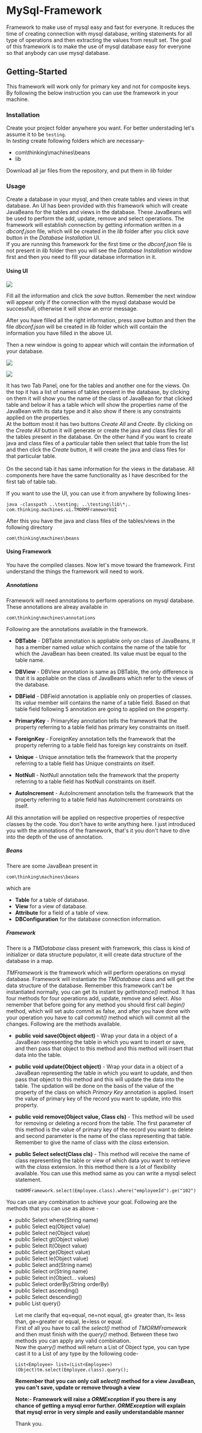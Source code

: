 # MySql-Framework
Framework to make use of mysql easy and fast for everyone. It reduces the time of creating connection with mysql database, writing statements for all type of operations and then extracting the values from result set. The goal of this framework is to make the use of mysql database easy for everyone so that anybody can use mysql database.

## Getting-Started    
This framework will work only for primary key and not for composite keys.   
By following the below instruction you can use the framework in your machine. 

### Installation    
Create your project folder anywhere you want. For better understading let's assume it to be `testing`.     
In *testing* create following folders which are necessary-
* com\thinking\machines\beans
* lib   

Download all jar files from the repository, and put them in *lib* folder    


### Usage    

Create a database in your mysql, and then create tables and views in that database. An UI has been provided with this framework which will create JavaBeans for the tables and views in the database. These JavaBeans will be used to perform the add, update, remove and select operations. The framework will establish connection by getting information written in a *dbconf.json* file, which will be created in the *lib* folder after you click *save* button in the *Database Installation* UI.    
If you are running this framework for the first time or the *dbconf.json* file is not present in *lib* folder then you will see the *Database Installation* window first and then you need to fill your database information in it.    

#### Using UI

![](images/Database%20Installation.png)   

Fill all the information and click the *save* button. Remember the next window will appear only if the connection with the mysql database would be successfull, otherwise it will show an error message.    

After you have filled all the right information, press *save* button and then the file *dbconf.json* will be created in *lib* folder which will contain the information you have filled in the above UI.    

Then a new window is going to appear which will contain the information of your database.    

![](images/Database%20Information%20Table.png)    

![](images/Database%20Information%20View.png)

It has two Tab Panel, one for the tables and another one for the views. On the top it has a list of names of tables present in the database, by clicking on them it will show you the name of the class of JavaBean for that clicked table and below it has a table which will show the properties name of the JavaBean with its data type and it also show if there is any constraints applied on the properties.    
At the bottom most it has two buttons *Create All* and *Create*. By clicking on the *Create All* button it will generate or create the java and class files for all the tables present in the database. On the other hand if you want to create java and class files of a particular table then select that table from the list and then click the *Create* button, it will create the java and class files for that particular table.   
<br>
On the second tab it has same information for the views in the database. All components here have the same functionality as I have described for the first tab of table tab.    


If you want to use the UI, you can use it from anywhere by following lines-    

    java -classpath ..\testing; ..\testing\lib\*;. com.thinking.machines.ui.TMORMFrameworkUI   

After this you have the java and class files of the tables/views in the following directory    

    com\thinking\machines\beans  
    
#### Using Framework

You have the compiled classes. Now let's move toward the framework. First understand the things the framework will need to work.     

##### Annotations   

Framework will need annotations to perform operations on mysql database. These annotations are alreay available in    

    com\thinking\machines\annotations  
    
Following are the annotations available in the framework.      

* **DBTable** - DBTable annotation is appliable only on class of JavaBeans, it has a member named *value* which contains the name of the table for which the JavaBean has been created. Its value must be equal to the table name.

* **DBView** - DBView annotation is same as DBTable, the only difference is that it is appliable on the class of JavaBeans which refer to the views of the database.   

* **DBField** - DBField annotation is appliable only on properties of classes. Its *value* member will contains the name of a table field. Based on that table field following 5 annotation are going to applied on the property.

* **PrimaryKey** - PrimaryKey annotation tells the framework that the property referring to a table field has primary key constraints on itself.    

* **ForeignKey** - ForeignKey annotation tells the framework that the property referring to a table field has foreign key constraints on itself.    

* **Unique** - Unique annotation tells the framework that the property referring to a table field has Unique constraints on itself.     

* **NotNull** - NotNull annotation tells the framework that the property referring to a table field has NotNull constraints on itself.   

* **AutoIncrement** - AutoIncrement annotation tells the framework that the property referring to a table field has AutoIncrement constraints on itself.     

All this annotation will be applied on respective properties of respective classes by the code. You don't have to write anything here. I just introduced you with the annotations of the framework, that's it you don't have to dive into the depth of the use of annotation.     

##### Beans 

There are some JavaBean present in  
  
    com\thinking\machines\beans
    
which are 

* **Table** for a table of database.
* **View** for a view of database. 
* **Attribute** for a field of a table of view.
* **DBConfiguration** for the database connection information.      


##### Framework     

There is a *TMDatabase* class present with framework, this class is kind of initializer or data structure populator, it will create data structure of the database in a map.    

*TMFramework* is the framework which will perform operations on mysql database. Framework will instantiate the *TMDatabase* class and will get the data structure of the database. Remember this framework can't be instantiated normally, you can get its instant by *getInstance()* method. It has four methods for four operations add, update, remove and select. Also remember that before going for any method you should first call *begin()* method, which will set auto commit as false, and after you have done with your operation you have to call *commit()* method which will commit all the changes. Following are the methods available.

* **public void save(Object object)** - Wrap your data in a object of a JavaBean representing the table in which you want to insert or save, and then pass that object to this method and this method will insert that data into the table.

* **public void update(Object object)** - Wrap your data in a object of a JavaBean representing the table in which you want to update, and then pass that object to this method and this will update the data into the table. The updation will be done on the basis of the value of the property of the class on which *Primary Key* annotation is applied. Insert the value of primary key of the record you want to update, into this property.     

* **public void remove(Object value, Class cls)** - This method will be used for removing or deleting a record from the table. The first parameter of this method is the value of 
primary key of the record you want to delete and second parameter is the name of the class representing that table. Remember to give the name of class with the *class* extension.   

* **public Select select(Class cls)** - This method will receive the name of class representing the table or view of which data you want to retrieve with the *class* extension. In this method there is a lot of flexibility available. You can use this method same as you can write a mysql select statement.  

      tmORMFramework.select(Employee.class).where("employeeId").ge("102").and("name").in("lucky","mehar").orderBy("employeeId").ascending().orderBy("panNumber").ascending().query()     
      
You can use any combination to achieve your goal. Following are the methods that you can use as above -  

* public Select where(String name)
* public Select eq(Object value)
* public Select ne(Object value)
* public Select gt(Object value)
* public Select lt(Object value)
* public Select ge(Object value)
* public Select le(Object value)
* public Select and(String name)
* public Select or(String name)
* public Select in(Object... values)
* public Select orderBy(String orderBy)
* public Select ascending()
* public Select descending()
* public List<Object> query() 

Let me clarify that eq=equal, ne=not equal, gt= greater than, lt= less than, ge=greater or equal, le=less or equal.    
First of all you have to call the *select()* method of *TMORMFramework* and then must finish with the *query()* method. Between these two methods you can apply any valid combination.   
Now the *query()* method will return a List of Object type, you can type cast it to a List of any type by the following code- 

    List<Employee> list=(List<Employee>)(Object)tm.select(Employee.class).query();	   
    
**Remember that you can only call *select()* method for a view JavaBean, you can't save, update or remove through a view**   

**Note:- Framework will raise a *ORMException* if you there is any chance of getting a mysql error further. *ORMException* will explain that mysql error in very simple and easily understandable manner**

Thank you.
		
